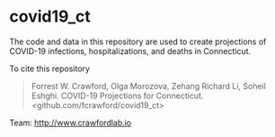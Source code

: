 # covid19_ct


The code and data in this repository are used to create projections of COVID-19 infections, hospitalizations, and deaths in Connecticut.   

To cite this repository 
> Forrest W. Crawford, Olga Morozova, Zehang Richard Li, Soheil Eshghi.  COVID-19 Projections for Connecticut. <github.com/fcrawford/covid19_ct>



Team: <http://www.crawfordlab.io>




